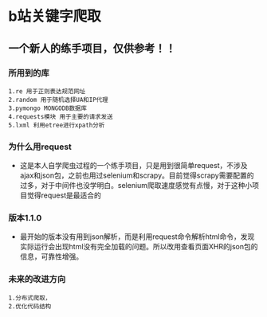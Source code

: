 # b站关键字爬取
## 一个新人的练手项目，仅供参考！！
### 所用到的库
    1.re 用于正则表达规范网址
    2.random 用于随机选择UA和IP代理
    3.pymongo MONGODB数据库
    4.requests模块 用于主要的请求发送
    5.lxml 利用etree进行xpath分析
### 为什么用request
- 这是本人自学爬虫过程的一个练手项目，只是用到很简单request，不涉及ajax和json包，之前也用过selenium和scrapy。目前觉得scrapy需要配置的过多，对于中间件也没学明白。selenium爬取速度感觉有点慢，对于这种小项目觉得request是最适合的
### 版本1.1.0
- 最开始的版本没有用到json解析，而是利用request命令解析html命令，发现实际运行会出现html没有完全加载的问题。所以改用查看页面XHR的json包的信息，可靠性增强。
### 未来的改进方向
    1.分布式爬取，
    2.优化代码结构
